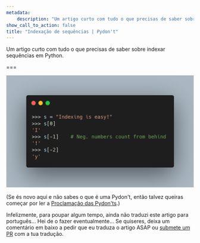 ```yaml
---
metadata:
    description: "Um artigo curto com tudo o que precisas de saber sobre indexar sequências em Python."
show_call_to_action: false
title: "Indexação de sequências | Pydon't"
---
```


Um artigo curto com tudo o que precisas de saber sobre indexar sequências em Python.

===

![](thumbnail.png)

(Se és novo aqui e não sabes o que é uma Pydon't, então talvez queiras começar por
ler a [Proclamação das Pydon'ts][manifesto].)

Infelizmente, para poupar algum tempo, ainda não traduzi este artigo para português...
Hei de o fazer eventualmente...
Se quiseres, deixa um comentário em baixo a pedir que eu traduza o artigo ASAP ou [submete um PR][pr] com a tua tradução.


[pr]: https://github.com/mathspp/mathspp/blob/master/pages/02.blog/04.pydonts/sequence-indexing/item.pt.md
[subscribe]: https://mathspp.com/subscribe
[manifesto]: /blog/pydonts/pydont-manifesto
